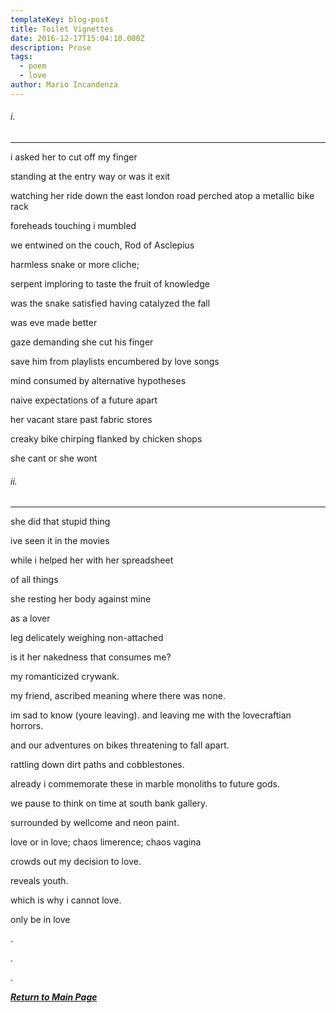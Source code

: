 ```yaml
---
templateKey: blog-post
title: Toilet Vignettes
date: 2016-12-17T15:04:10.000Z
description: Prose
tags:
  - poem
  - love
author: Mario Incandenza
---
```

###### i.

- - -

i asked her to cut off my finger

standing at the entry way or was it exit

watching her ride down the east london road perched atop a metallic bike rack

foreheads touching i mumbled

we entwined on the couch, Rod of Asclepius

harmless snake or more cliche;

serpent imploring to taste the fruit of knowledge

was the snake satisfied having catalyzed the fall

was eve made better

gaze demanding she cut his finger

save him from playlists encumbered by love songs

mind consumed by alternative hypotheses

naive expectations of a future apart

her vacant stare past fabric stores

creaky bike chirping flanked by chicken shops

she cant or she wont

###### ii.

- - -

she did that stupid thing

ive seen it in the movies

while i helped her with her spreadsheet

of all things

she resting her body against mine

as a lover

leg delicately weighing non-attached

is it her nakedness that consumes me?

my romanticized crywank.

my friend, ascribed meaning where there was none.

im sad to know (youre leaving). and leaving me with the lovecraftian horrors.

and our adventures on bikes threatening to fall apart.

rattling down dirt paths and cobblestones.

already i commemorate these in marble monoliths to future gods.

we pause to think on time at south bank gallery.

surrounded by wellcome and neon paint.

love or in love; chaos limerence; chaos vagina

crowds out my decision to love.

reveals youth.

which is why i cannot love.

only be in love

.

.

.

__[_Return to Main Page_](https://feministtoilet.netlify.com/)__
